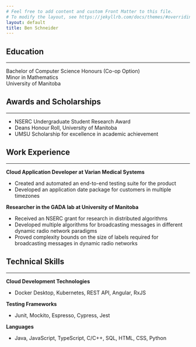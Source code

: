 ```yaml
---
# Feel free to add content and custom Front Matter to this file.
# To modify the layout, see https://jekyllrb.com/docs/themes/#overriding-theme-defaults
layout: default
title: Ben Schneider
---
```



## Education 
-----
 Bachelor of Computer Science Honours (Co-op Option)  
 Minor in Mathematics  
 University of Manitoba

## Awards and Scholarships 
-----
- NSERC Undergraduate Student Research Award   
- Deans Honour Roll, University of Manitoba
- UMSU Scholarship for excellence in academic achievement      

## Work Experience
---
**Cloud Application Developer at Varian Medical Systems**  
- Created and automated an end-to-end testing suite for the product
- Developed an application date package for customers in multiple timezones

**Researcher in the GADA lab at University of Manitoba**
-	Received an NSERC grant for research in distributed algorithms
- Developed multiple algorithms for broadcasting messages in different dynamic radio network paradigms
- Proved complexity bounds on the size of labels required for broadcasting messages in dynamic radio networks

## Technical Skills
----  
**Cloud Development Technologies**
- Docker Desktop, Kubernetes, REST API, Angular, RxJS  

**Testing Frameworks**
- Junit, Mockito, Espresso, Cypress, Jest  

**Languages**
- Java, JavaScript, TypeScript, C/C++, SQL, HTML, CSS, Python
